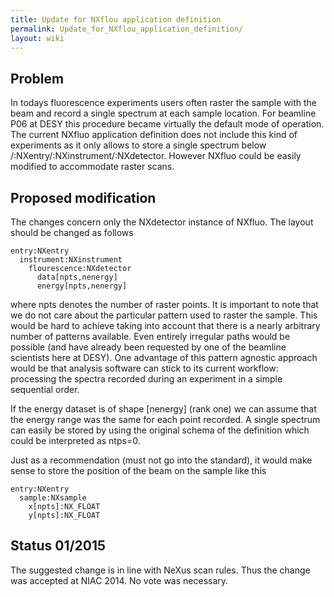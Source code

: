 ```yaml
---
title: Update for NXflou application definition
permalink: Update_for_NXflou_application_definition/
layout: wiki
---
```


Problem
-------

In todays fluorescence experiments users often raster the sample with
the beam and record a single spectrum at each sample location. For
beamline P06 at DESY this procedure became virtually the default mode of
operation. The current NXfluo application definition does not include
this kind of experiments as it only allows to store a single spectrum
below /:NXentry/:NXinstrument/:NXdetector. However NXfluo could be
easily modified to accommodate raster scans.

Proposed modification
---------------------

The changes concern only the NXdetector instance of NXfluo. The layout
should be changed as follows

    entry:NXentry
      instrument:NXinstrument
        flourescence:NXdetector
          data[npts,nenergy]
          energy[npts,nenergy]

where npts denotes the number of raster points. It is important to note
that we do not care about the particular pattern used to raster the
sample. This would be hard to achieve taking into account that there is
a nearly arbitrary number of patterns available. Even entirely irregular
paths would be possible (and have already been requested by one of the
beamline scientists here at DESY). One advantage of this pattern
agnostic approach would be that analysis software can stick to its
current workflow: processing the spectra recorded during an experiment
in a simple sequential order.

If the energy dataset is of shape \[nenergy\] (rank one) we can assume
that the energy range was the same for each point recorded. A single
spectrum can easily be stored by using the original schema of the
definition which could be interpreted as ntps=0.

Just as a recommendation (must not go into the standard), it would make
sense to store the position of the beam on the sample like this

    entry:NXentry
      sample:NXsample
        x[npts]:NX_FLOAT
        y[npts]:NX_FLOAT  

Status 01/2015
--------------

The suggested change is in line with NeXus scan rules. Thus the change
was accepted at NIAC 2014. No vote was necessary.
